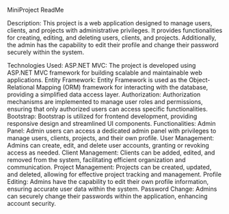 MiniProject ReadMe

Description:
This project is a web application designed to manage users, clients, and projects with administrative privileges. It provides functionalities for creating, editing, and deleting users, clients, and projects. Additionally, the admin has the capability to edit their profile and change their password securely within the system.

Technologies Used:
ASP.NET MVC: The project is developed using ASP.NET MVC framework for building scalable and maintainable web applications.
Entity Framework: Entity Framework is used as the Object-Relational Mapping (ORM) framework for interacting with the database, providing a simplified data access layer.
Authorization: Authorization mechanisms are implemented to manage user roles and permissions, ensuring that only authorized users can access specific functionalities.
Bootstrap: Bootstrap is utilized for frontend development, providing responsive design and streamlined UI components.
Functionalities:
Admin Panel: Admin users can access a dedicated admin panel with privileges to manage users, clients, projects, and their own profile.
User Management: Admins can create, edit, and delete user accounts, granting or revoking access as needed.
Client Management: Clients can be added, edited, and removed from the system, facilitating efficient organization and communication.
Project Management: Projects can be created, updated, and deleted, allowing for effective project tracking and management.
Profile Editing: Admins have the capability to edit their own profile information, ensuring accurate user data within the system.
Password Change: Admins can securely change their passwords within the application, enhancing account security.

